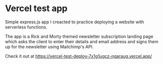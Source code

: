 # Vercel test app
Simple express.js app I creacted to practice deploying a website with serverless functions.

The app is a Rick and Morty themed newsletter subscription landing page which asks the client to enter their details and email address and signs them up for the newsletter using Mailchimp's API.

Check it out at https://vercel-test-deploy-7x1g1ugcz-ngaraug.vercel.app/